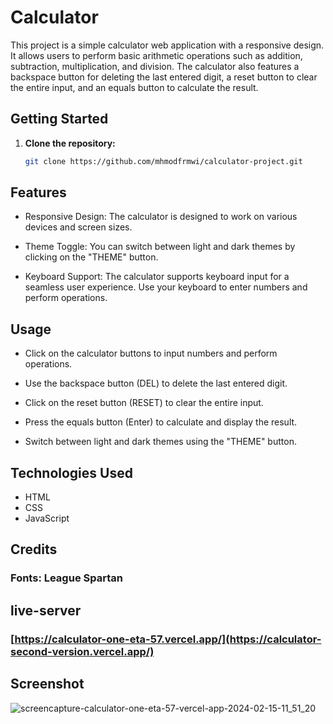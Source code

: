 
# Calculator 

This project is a simple calculator web application with a responsive design. It allows users to perform basic arithmetic operations such as addition, subtraction, multiplication, and division. The calculator also features a backspace button for deleting the last entered digit, a reset button to clear the entire input, and an equals button to calculate the result.

## Getting Started

1. **Clone the repository:**
   ```bash
   git clone https://github.com/mhmodfrmwi/calculator-project.git


## Features
- Responsive Design: The calculator is designed to work on various devices and screen sizes.

- Theme Toggle: You can switch between light and dark themes by clicking on the "THEME" button.

- Keyboard Support: The calculator supports keyboard input for a seamless user experience. Use your keyboard to enter numbers and perform operations.


## Usage
- Click on the calculator buttons to input numbers and perform operations.

- Use the backspace button (DEL) to delete the last entered digit.

- Click on the reset button (RESET) to clear the entire input.

- Press the equals button (Enter) to calculate and display the result.

- Switch between light and dark themes using the "THEME" button.


## Technologies Used
- HTML
- CSS
- JavaScript


## Credits
### Fonts: League Spartan


## live-server
### [https://calculator-one-eta-57.vercel.app/](https://calculator-second-version.vercel.app/)


## Screenshot
![screencapture-calculator-one-eta-57-vercel-app-2024-02-15-11_51_20](https://github.com/mhmodfrmwi/Calculator/assets/151141036/f6397381-545e-4403-a426-e56ded481372)
